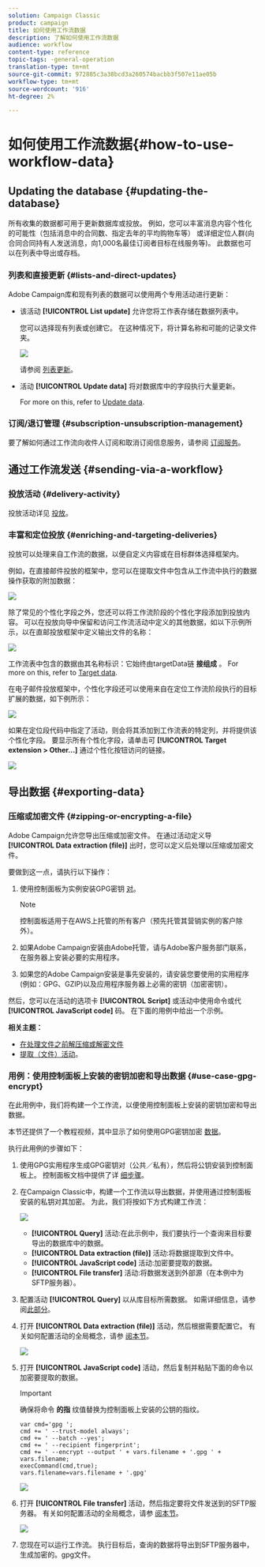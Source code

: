 ```yaml
---
solution: Campaign Classic
product: campaign
title: 如何使用工作流数据
description: 了解如何使用工作流数据
audience: workflow
content-type: reference
topic-tags: -general-operation
translation-type: tm+mt
source-git-commit: 972885c3a38bcd3a260574bacbb3f507e11ae05b
workflow-type: tm+mt
source-wordcount: '916'
ht-degree: 2%

---
```



# 如何使用工作流数据{#how-to-use-workflow-data}

## Updating the database {#updating-the-database}

所有收集的数据都可用于更新数据库或投放。 例如，您可以丰富消息内容个性化的可能性（包括消息中的合同数、指定去年的平均购物车等） 或详细定位人群(向合同合同持有人发送消息，向1,000名最佳订阅者目标在线服务等)。 此数据也可以在列表中导出或存档。

### 列表和直接更新 {#lists-and-direct-updates}

Adobe Campaign库和现有列表的数据可以使用两个专用活动进行更新：

* 该活动 **[!UICONTROL List update]** 允许您将工作表存储在数据列表中。

   您可以选择现有列表或创建它。 在这种情况下，将计算名称和可能的记录文件夹。

   ![](assets/s_user_create_list.png)

   请参阅 [列表更新](../../workflow/using/list-update.md)。

* 活动 **[!UICONTROL Update data]** 将对数据库中的字段执行大量更新。

   For more on this, refer to [Update data](../../workflow/using/update-data.md).

### 订阅/退订管理 {#subscription-unsubscription-management}

要了解如何通过工作流向收件人订阅和取消订阅信息服务，请参阅 [订阅服务](../../workflow/using/subscription-services.md)。

## 通过工作流发送 {#sending-via-a-workflow}

### 投放活动 {#delivery-activity}

投放活动详见 [投放](../../workflow/using/delivery.md)。

### 丰富和定位投放 {#enriching-and-targeting-deliveries}

投放可以处理来自工作流的数据，以便自定义内容或在目标群体选择框架内。

例如，在直接邮件投放的框架中，您可以在提取文件中包含从工作流中执行的数据操作获取的附加数据：

![](assets/s_advuser_add_data_postal_mail.png)

除了常见的个性化字段之外，您还可以将工作流阶段的个性化字段添加到投放内容。 可以在投放向导中保留和访问工作流活动中定义的其他数据，如以下示例所示，以在直邮投放框架中定义输出文件的名称：

![](assets/s_advuser_using_additional_data.png)

工作流表中包含的数据由其名称标识：它始终由targetData链 **接组成** 。 For more on this, refer to [Target data](../../workflow/using/data-life-cycle.md#target-data).

在电子邮件投放框架中，个性化字段还可以使用来自在定位工作流阶段执行的目标扩展的数据，如下例所示：

![](assets/s_advuser_add_data_email.png)

如果在定位段代码中指定了活动，则会将其添加到工作流表的特定列，并将提供该个性化字段。 要显示所有个性化字段，请单击可 **[!UICONTROL Target extension > Other...]** 通过个性化按钮访问的链接。

![](assets/s_advuser_segment_code_select.png)

## 导出数据 {#exporting-data}

### 压缩或加密文件 {#zipping-or-encrypting-a-file}

Adobe Campaign允许您导出压缩或加密文件。 在通过活动定义导 **[!UICONTROL Data extraction (file)]** 出时，您可以定义后处理以压缩或加密文件。

要做到这一点，请执行以下操作：

1. 使用控制面板为实例安装GPG密钥 [对](https://docs.adobe.com/content/help/en/control-panel/using/instances-settings/gpg-keys-management.html#encrypting-data)。

   >[!NOTE]
   >
   >控制面板适用于在AWS上托管的所有客户（预先托管其营销实例的客户除外）。

1. 如果Adobe Campaign安装由Adobe托管，请与Adobe客户服务部门联系，在服务器上安装必要的实用程序。
1. 如果您的Adobe Campaign安装是事先安装的，请安装您要使用的实用程序(例如：GPG、GZIP)以及应用程序服务器上必需的密钥（加密密钥）。

然后，您可以在活动的选项卡 **[!UICONTROL Script]** 或活动中使用命令或代 **[!UICONTROL JavaScript code]** 码。 在下面的用例中给出一个示例。

**相关主题：**

* [在处理文件之前解压缩或解密文件](../../workflow/using/importing-data.md#unzipping-or-decrypting-a-file-before-processing)
* [提取（文件）活动](../../workflow/using/extraction--file-.md)。

### 用例：使用控制面板上安装的密钥加密和导出数据 {#use-case-gpg-encrypt}

在此用例中，我们将构建一个工作流，以便使用控制面板上安装的密钥加密和导出数据。

本节还提供了一个教程视频，其中显示了如何使用GPG密钥加密 [数据](https://docs.adobe.com/content/help/en/campaign-classic-learn/tutorials/administrating/control-panel-acc/gpg-key-management/using-a-gpg-key-to-encrypt-data.html)。

执行此用例的步骤如下：

1. 使用GPG实用程序生成GPG密钥对（公共／私有），然后将公钥安装到控制面板上。 控制面板文档中提供了详 [细步骤](https://docs.adobe.com/content/help/en/control-panel/using/instances-settings/gpg-keys-management.html#encrypting-data)。

1. 在Campaign Classic中，构建一个工作流以导出数据，并使用通过控制面板安装的私钥对其加密。 为此，我们将按如下方式构建工作流：

   ![](assets/gpg-workflow-encrypt.png)

   * **[!UICONTROL Query]** 活动:在此示例中，我们要执行一个查询来目标要导出的数据库中的数据。
   * **[!UICONTROL Data extraction (file)]** 活动:将数据提取到文件中。
   * **[!UICONTROL JavaScript code]** 活动:加密要提取的数据。
   * **[!UICONTROL File transfer]** 活动:将数据发送到外部源（在本例中为SFTP服务器）。

1. 配置活动 **[!UICONTROL Query]** 以从库目标所需数据。 如需详细信息，请参阅[此部分](../../workflow/using/query.md)。

1. 打开 **[!UICONTROL Data extraction (file)]** 活动，然后根据需要配置它。 有关如何配置活动的全局概念，请参 [阅本节](../../workflow/using/extraction--file-.md)。

   ![](assets/gpg-data-extraction.png)

1. 打开 **[!UICONTROL JavaScript code]** 活动，然后复制并粘贴下面的命令以加密要提取的数据。

   >[!IMPORTANT]
   >
   >确保将命令 **的指** 纹值替换为控制面板上安装的公钥的指纹。

   ```
   var cmd='gpg ';
   cmd += ' --trust-model always';
   cmd += ' --batch --yes';
   cmd += ' --recipient fingerprint';
   cmd += ' --encrypt --output ' + vars.filename + '.gpg ' + vars.filename;
   execCommand(cmd,true);
   vars.filename=vars.filename + '.gpg'
   ```

   ![](assets/gpg-script.png)

1. 打开 **[!UICONTROL File transfer]** 活动，然后指定要将文件发送到的SFTP服务器。 有关如何配置活动的全局概念，请参 [阅本节](../../workflow/using/file-transfer.md)。

   ![](assets/gpg-file-transfer.png)

1. 您现在可以运行工作流。 执行目标后，查询的数据将导出到SFTP服务器中，生成加密的。gpg文件。

